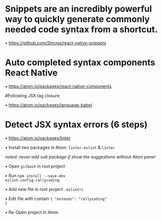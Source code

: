 # Snippets are an incredibly powerful way to quickly generate commonly needed code syntax from a shortcut.

• https://github.com/Shrugs/react-native-snippets

# Auto completed syntax <Tag> components React Native

• https://atom.io/packages/react-native-components

#Following JSX tag closure

• https://atom.io/packages/language-babel

# Detect JSX syntax errors (6 steps)

• https://atom.io/packages/linter

• Install two packages in Atom: <code>linter-eslint</code> & <code>linter</code> 

<i>noted: never add sub package if show the suggestions without Atom panel</i>

• Open <code>gitbash</code> in root project

• Run <code>npm install --save-dev eslint-config-rallycoding</code>

• Add new file in root project <code>.eslintrc</code>

• Edit file with contain <code>{ "extends": "rallycoding" }</code>

• Re-Open project in Atom

